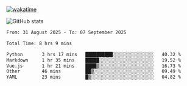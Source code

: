 [![wakatime](https://wakatime.com/badge/user/ef685785-b2de-4416-b5c6-df540c453238.svg)](https://wakatime.com/@ef685785-b2de-4416-b5c6-df540c453238)

![GitHub stats](https://github-readme-stats.vercel.app/api?username=songhahaha66)
<!--START_SECTION:waka-->

```txt
From: 31 August 2025 - To: 07 September 2025

Total Time: 8 hrs 9 mins

Python       3 hrs 17 mins   ██████████░░░░░░░░░░░░░░░   40.32 %
Markdown     1 hr 35 mins    █████░░░░░░░░░░░░░░░░░░░░   19.52 %
Vue.js       1 hr 21 mins    ████▒░░░░░░░░░░░░░░░░░░░░   16.73 %
Other        46 mins         ██▒░░░░░░░░░░░░░░░░░░░░░░   09.49 %
YAML         23 mins         █▒░░░░░░░░░░░░░░░░░░░░░░░   04.82 %
```

<!--END_SECTION:waka-->
